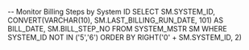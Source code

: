 -- Monitor Billing Steps by System ID
SELECT SM.SYSTEM_ID, CONVERT(VARCHAR(10), SM.LAST_BILLING_RUN_DATE, 101) AS BILL_DATE, SM.BILL_STEP_NO 
FROM SYSTEM_MSTR SM
WHERE SYSTEM_ID NOT IN ('5','6')
ORDER BY RIGHT('0' + SM.SYSTEM_ID, 2)
